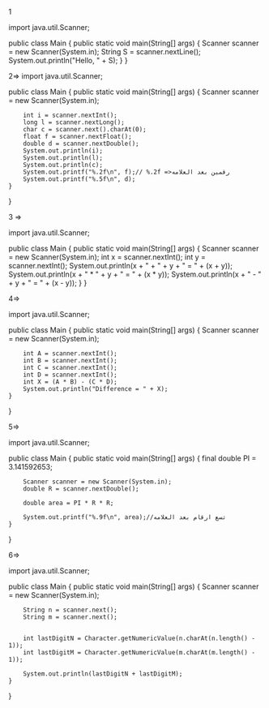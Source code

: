 1  

import java.util.Scanner;

public class Main {
    public static void main(String[] args) {
        Scanner scanner = new Scanner(System.in);
        String S = scanner.nextLine();
        System.out.println("Hello, " + S);
    }
}



2=> 
import java.util.Scanner;

public class Main {
    public static void main(String[] args) {
        Scanner scanner = new Scanner(System.in);

        int i = scanner.nextInt();
        long l = scanner.nextLong();
        char c = scanner.next().charAt(0);
        float f = scanner.nextFloat();
        double d = scanner.nextDouble();
        System.out.println(i);
        System.out.println(l);
        System.out.println(c);
        System.out.printf("%.2f\n", f);// %.2f =>رقمين بعد العلامه
        System.out.printf("%.5f\n", d);
    }
}


3 =>   

import java.util.Scanner;

public class Main {
    public static void main(String[] args) {
        Scanner scanner = new Scanner(System.in);
         int x = scanner.nextInt();
        int y = scanner.nextInt();
        System.out.println(x + " + " + y + " = " + (x + y));
      System.out.println(x + " * " + y + " = " + (x * y));
        System.out.println(x + " - " + y + " = " + (x - y));
    }
}


4=> 

import java.util.Scanner;

public class Main {
    public static void main(String[] args) {
        Scanner scanner = new Scanner(System.in);

        int A = scanner.nextInt();
        int B = scanner.nextInt();
        int C = scanner.nextInt();
        int D = scanner.nextInt();
        int X = (A * B) - (C * D);
        System.out.println("Difference = " + X);
    }
}




5=> 

import java.util.Scanner;

public class Main {
    public static void main(String[] args) {
        final double PI = 3.141592653;

        Scanner scanner = new Scanner(System.in);
        double R = scanner.nextDouble();

        double area = PI * R * R;

        System.out.printf("%.9f\n", area);//تسع ارقام بعد العلامه
    }
}


6=>

import java.util.Scanner;

public class Main {
    public static void main(String[] args) {
        Scanner scanner = new Scanner(System.in);

        String n = scanner.next();
        String m = scanner.next();

       
        int lastDigitN = Character.getNumericValue(n.charAt(n.length() - 1));
        int lastDigitM = Character.getNumericValue(m.charAt(m.length() - 1));

        System.out.println(lastDigitN + lastDigitM);
    }
}

